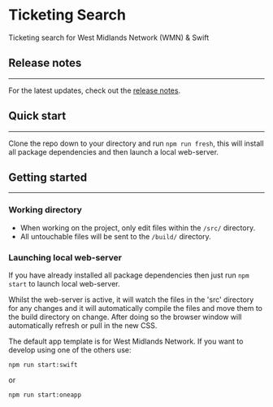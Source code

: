 # Ticketing Search

Ticketing search for West Midlands Network (WMN) & Swift

## Release notes

---

For the latest updates, check out the [release notes](./RELEASE.md).

## Quick start

---

Clone the repo down to your directory and run `npm run fresh`, this will install all package dependencies and then launch a local web-server.

## Getting started

---

### Working directory

- When working on the project, only edit files within the `/src/` directory.
- All untouchable files will be sent to the `/build/` directory.

### Launching local web-server

If you have already installed all package dependencies then just run `npm start` to launch local web-server.

Whilst the web-server is active, it will watch the files in the 'src' directory for any changes and it will automatically compile the files and move them to the build directory on change. After doing so the browser window will automatically refresh or pull in the new CSS.

The default app template is for West Midlands Network. If you want to develop using one of the others use:

```
npm run start:swift
```

or

```
npm run start:oneapp
```

